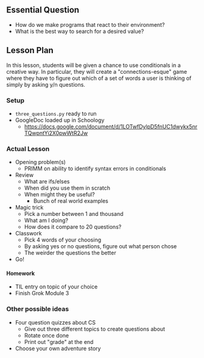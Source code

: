 ## Essential Question

- How do we make programs that react to their environment?
- What is the best way to search for a desired value?

## Lesson Plan

In this lesson, students will be given a chance to use conditionals in a
creative way. In particular, they will create a "connections-esque" game where
they have to figure out which of a set of words a user is thinking of simply by
asking y/n questions.

### Setup

- `three_questions.py` ready to run
- GoogleDoc loaded up in Schoology
    - https://docs.google.com/document/d/1LOTwfDylpD5fnUC1dwykx5nrTQwpntYi2X0pwWtR2Jw

### Actual Lesson

- Opening problem(s)
    - PRIMM on ability to identify syntax errors in conditionals
- Review
    - What are ifs/elses
    - When did you use them in scratch
    - When might they be useful?
        - Bunch of real world examples
- Magic trick
    - Pick a number between 1 and thousand
    - What am I doing?
    - How does it compare to 20 questions?
- Classwork
    - Pick 4 words of your choosing
    - By asking yes or no questions, figure out what person chose
    - The weirder the questions the better
- Go!

#### Homework

- TIL entry on topic of your choice
- Finish Grok Module 3

### Other possible ideas

- Four question quizzes about CS
    - Give out three different topics to create questions about
    - Rotate once done
    - Print out "grade" at the end
- Choose your own adventure story
